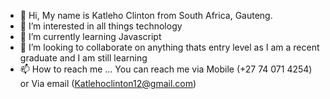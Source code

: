 - 👋 Hi, My name is Katleho Clinton from South Africa, Gauteng.
- 👀 I’m interested in all things technology
- 🌱 I’m currently learning Javascript
- 💞️ I’m looking to collaborate on anything thats entry level as I am a recent graduate and I am still learning
- 📫 How to reach me ... You can reach me via Mobile (+27 74 071 4254) or Via email (Katlehoclinton12@gmail.com)

<!---
Clinthub12/Clinthub12 is a ✨ special ✨ repository because its `README.md` (this file) appears on your GitHub profile.
You can click the Preview link to take a look at your changes.
--->
